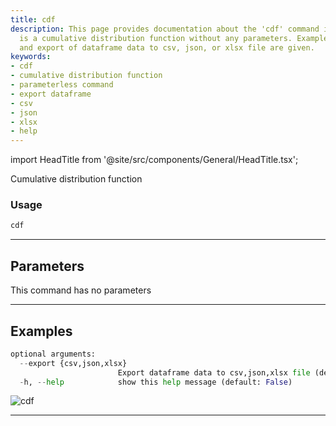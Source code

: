 ```yaml
---
title: cdf
description: This page provides documentation about the 'cdf' command in Python, which
  is a cumulative distribution function without any parameters. Examples of usage
  and export of dataframe data to csv, json, or xlsx file are given.
keywords:
- cdf
- cumulative distribution function
- parameterless command
- export dataframe
- csv
- json
- xlsx
- help
---
```


import HeadTitle from '@site/src/components/General/HeadTitle.tsx';

<HeadTitle title="economy/qa/cdf - Reference | OpenBB Terminal Docs" />

Cumulative distribution function

### Usage

```python
cdf
```

---

## Parameters

This command has no parameters



---

## Examples

```python
optional arguments:
  --export {csv,json,xlsx}
                        Export dataframe data to csv,json,xlsx file (default: )
  -h, --help            show this help message (default: False)
```
![cdf](https://user-images.githubusercontent.com/46355364/154306055-cb3bb1ef-0e61-40c9-bf51-d095bed8dc1b.png)

---

